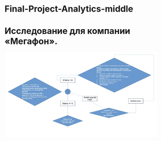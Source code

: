 # Final-Project-Analytics-middle
# Исследование для компании «Мегафон».

<p align="center"><img src="/imgs/Algoritm.png" width="500" alt="Алгоритм опроса"></p>
